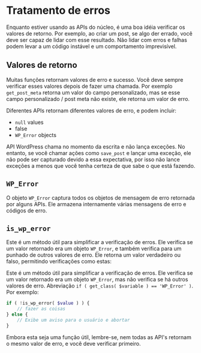# Tratamento de erros

Enquanto estiver usando as APIs do núcleo, é uma boa idéia verificar os valores de retorno. Por exemplo, ao criar um post, se algo der errado, você deve ser capaz de lidar com esse resultado. Não lidar com erros e falhas podem levar a um código instável e um comportamento imprevisível.

## Valores de retorno

Muitas funções retornam valores de erro e sucesso. Você deve sempre verificar esses valores depois de fazer uma chamada. Por exemplo `get_post_meta` retorna um valor do campo personalizado, mas se esse campo personalizado / post meta não existe, ele retorna um valor de erro.

Diferentes APIs retornam diferentes valores de erro, e podem incluir:

 - `null` values
 - false
 - `WP_Error` objects

API WordPress chama no momento da escrita e não lança exceções. No entanto, se você chamar ações como `save_post` e lançar uma exceção, ele não pode ser capturado devido a essa expectativa, por isso não lance exceções a menos que você tenha certeza de que sabe o que está fazendo.

## `WP_Error`

O objeto `WP_Error` captura todos os objetos de mensagem de erro retornada por alguns APIs. Ele armazena internamente várias mensagens de erro e códigos de erro.

## `is_wp_error`

Este é um método útil para simplificar a verificação de erros. Ele verifica se um valor retornado era um objeto `WP_Error`, e também verifica para um punhado de outros valores de erro. Ele retorna um valor verdadeiro ou falso, permitindo verificações como estas:

Este é um método útil para simplificar a verificação de erros. Ele verifica se um valor retornado era um objeto `WP_Error`, mas não verifica se há outros valores de erro. Abreviação `if ( get_class( $variable ) == 'WP_Error' )`. Por exemplo:

```php
if ( !is_wp_error( $value ) ) {
    // fazer as coisas
} else {
    // Exibe um aviso para o usuário e abortar
}
```

Embora esta seja uma função útil, lembre-se, nem todas as API's retornam o mesmo valor de erro, e você deve verificar primeiro.
